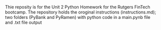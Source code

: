 Thie reposity is for the Unit 2 Python Homework for the Rutgers FinTech bootcamp.
The repository holds the oroginal instructions (instructions.md); two folders (PyBank and PyRamen) with python code in a main.pynb file and .txt file output
